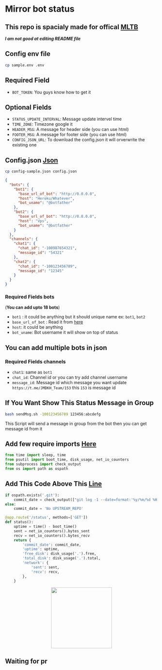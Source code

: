 # Mirror bot status

## This repo is spacialy made for offical [MLTB](https://github.com/anasty17/mirror-leech-telegram-bot)

**_I am not good at editing README file_**

## Config env file

```bash
cp sample.env .env
```

## Required Field

- `BOT_TOKEN`: You guys know how to get it

## Optional Fields

- `STATUS_UPDATE_INTERVAL`: Message update intervel time
- `TIME_ZONE`: Timezone google it
- `HEADER_MSG`: A message for header side (you can use html)
- `FOOTER_MSG`: A message for footer side (you can use html)
- `CONFIG_JSON_URL`: To download the config.json it will orverwrite the existing one

## Config.json [Json](https://www.w3schools.com/whatis/whatis_json.asp)

```bash
cp config-sample.json config.json
```

```json
{
  "bots": {
    "bot1": {
      "base_url_of_bot": "http://0.0.0.0",
      "host": "Heroku/Whatever",
      "bot_uname": "@botfather"
    },
    "bot2": {
      "base_url_of_bot": "http://0.0.0.0",
      "host": "Vps",
      "bot_uname": "@botfather"
    }
  },
  "channels": {
    "chat1": {
      "chat_id": "-100987654321",
      "message_id": "54321"
    },
    "chat2": {
      "chat_id": "-100123456789",
      "message_id": "12345"
    }
  }
}
```

### Required Fields bots

(**You can add upto 18 bots**)

- `bot1` : it could be anything but it should unique name ex: `bot1`, `bot2`
- `base_url_of_bot` : Read it from [here](https://github.com/anasty17/mirror-leech-telegram-bot#qbittorrent-1)
- `host`: it could be anything
- `bot_uname`: Bot username it will show on top of status

## You can add multiple bots in json

### Required Fields channels

- `chat1`: same as `bot1`
- `chat_id`: Channel id or you can try add channel username
- `message_id`: Message id which message you want update `https://t.me/JMDKH_Team/153` this `153` is message id

## If You Want Show This Status Message in Group

```bash
bash sendMsg.sh -100123456789 123456:abcdefg
```

This Script will send a message in group from the bot then you can get message id from it

## Add few require imports [Here](https://github.com/anasty17/mirror-leech-telegram-bot/blob/b13df3494d57af77ab7017ac0a93947a31d0c9fd/web/wserver.py#L2)

```python
from time import sleep, time
from psutil import boot_time, disk_usage, net_io_counters
from subprocess import check_output
from os import path as ospath
```

## Add This Code Above This [Line](https://github.com/anasty17/mirror-leech-telegram-bot/blob/845d6710b475304cd6ec144ae0a7d9f814c931c5/web/wserver.py#L775)

```python
if ospath.exists('.git'):
    commit_date = check_output(["git log -1 --date=format:'%y/%m/%d %H:%M' --pretty=format:'%cd'"], shell=True).decode()
else:
    commit_date = 'No UPSTREAM_REPO'

@app.route('/status', methods=['GET'])
def status():
    uptime = time() - boot_time()
    sent = net_io_counters().bytes_sent
    recv = net_io_counters().bytes_recv
    return {
        'commit_date': commit_date,
        'uptime': uptime,
        'free_disk': disk_usage('.').free,
        'total_disk': disk_usage('.').total,
        'network': {
            'sent': sent,
            'recv': recv,
        },
    }
```

<p align="center"><a href="https://heroku.com/deploy?template=https://github.com/junedkh/mirror-bot-status"><img src="https://img.shields.io/badge/Deploy%20To%20Heroku-blueviolet?style=for-the-badge&logo=heroku" width="200""/></a></p>

## Waiting for pr
